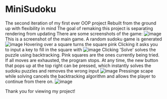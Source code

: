 # MiniSudoku
The second iteration of my first ever OOP project 
Rebuilt from the ground up with flexibility in mind
The goal of remaking this project is separating rendering from updating
There are some screenshots of the game:
![image](https://user-images.githubusercontent.com/81370219/171403782-8518eaca-76d5-44e4-b4e6-26f9623c3a26.png)
This is a screenshot of the main game. 
A random sudoku game is generated
![image](https://user-images.githubusercontent.com/81370219/171403948-3cbc5cfd-c3f5-4ac6-9859-b9ae5a6304bc.png)
Hovering over a square turns the square pink
Clicking it asks you to input a key to fill in the square with 
![image](https://user-images.githubusercontent.com/81370219/171404171-df92397e-dc70-4e3d-9065-6baeb0ca0c63.png)
Clicking 'Solve' solves the puzzle using backtracking. Pink squares are the ones currently being tried.
If all moves are exhausted, the program stops. At any time, the new button that pops up at the top right can be pressed, which instantly solves the sudoku puzzles and removes the wrong input
![image](https://user-images.githubusercontent.com/81370219/171404240-958db476-0b4c-4191-9447-9c3c88f7cf83.png)
Pressinge scape while solving cancels the backtracking algorithm and allows the player to continue from there on.
![image](https://user-images.githubusercontent.com/81370219/171404553-d2e63e99-cc80-4e2f-8f72-02e0fe41e8d2.png)

Thank you for viewing my project!
